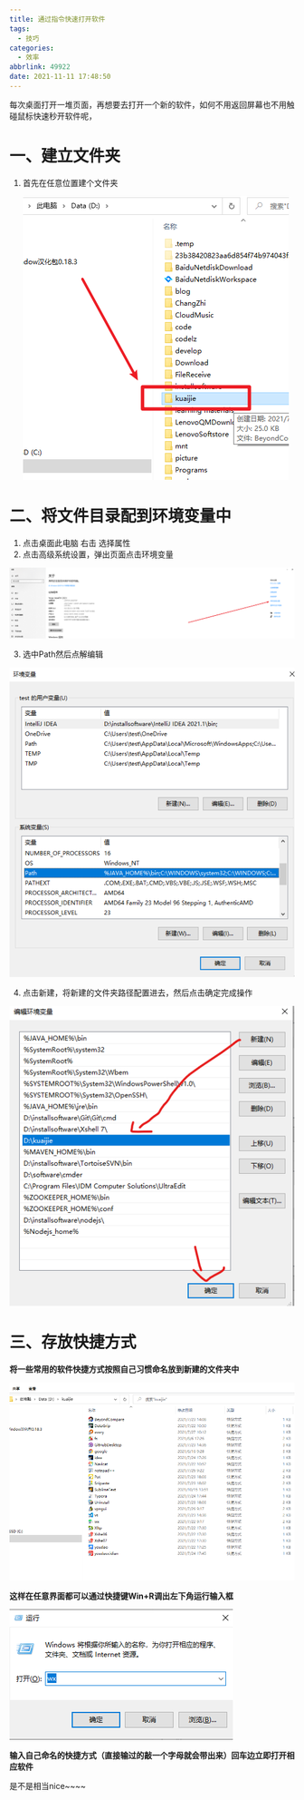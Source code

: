 ```yaml
---
title: 通过指令快速打开软件
tags:
  - 技巧
categories:
  - 效率
abbrlink: 49922
date: 2021-11-11 17:48:50
---
```


每次桌面打开一堆页面，再想要去打开一个新的软件，如何不用返回屏幕也不用触碰鼠标快速秒开软件呢，

<!--more-->

# 一、建立文件夹

1. 首先在任意位置建个文件夹

   ![image-20211111175928832](通过指令快速打开软件/image-20211111175928832.png)



# 二、将文件目录配到环境变量中

1. 点击桌面此电脑 右击 选择属性
2. 点击高级系统设置，弹出页面点击环境变量

![image-20211111180102457](通过指令快速打开软件/image-20211111180102457.png)

3. 选中Path然后点解编辑

![image-20211111180233166](通过指令快速打开软件/image-20211111180233166.png)

4. 点击新建，将新建的文件夹路径配置进去，然后点击确定完成操作

![image-20211111180406382](通过指令快速打开软件/image-20211111180406382.png)



# 三、存放快捷方式

**将一些常用的软件快捷方式按照自己习惯命名放到新建的文件夹中**

<img src="通过指令快速打开软件/image-20211111180543035.png" alt="image-20211111180543035" style="zoom:67%;" />

**这样在任意界面都可以通过快捷键Win+R调出左下角运行输入框**

![image-20211111180706062](通过指令快速打开软件/image-20211111180706062.png)

**输入自己命名的快捷方式（直接输过的敲一个字母就会带出来）回车边立即打开相应软件**

是不是相当nice~~~~



